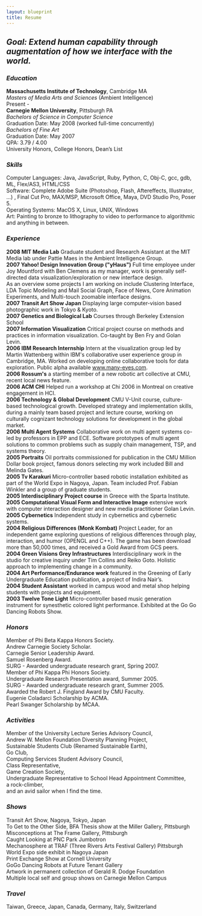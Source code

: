```yaml
---
layout: blueprint
title: Resume
---
```


## *Goal: Extend human capability through augmentation of how we interface with the world.* ##


### *Education* ###
**Massachusetts Institute of Technology**, Cambridge MA  
_Masters of Media Arts and Sciences_ (Ambient Intelligence)  
Present -  
**Carnegie Mellon University**, Pittsburgh PA  
_Bachelors of Science in Computer Science_  
Graduation Date: May 2008 (worked full-time concurrently)  
_Bachelors of Fine Art_  
Graduation Date: May 2007  
QPA: 3.79 / 4.00  
University Honors, College Honors, Dean’s List  

### *Skills* ###
Computer Languages: Java, JavaScript, Ruby, Python, C, Obj-C, gcc, gdb, ML, Flex/AS3, HTML/CSS  
Software: Complete Adobe Suite (Photoshop, Flash, Aftereffects, Illustrator, ...) , Final Cut Pro, MAX/MSP, Microsoft Office, Maya, DVD Studio Pro, Poser 5.  
Operating Systems: MacOS X, Linux, UNIX, Windows  
Art: Painting to bronze to lithography to video to performance to algorithmic and anything in between.  

### *Experience* ###
**2008 MIT Media Lab** Graduate student and Research Assistant at the MIT Media lab under Pattie Maes in the Ambient Intelligence Group.  
**2007 Yahoo! Design Innovation Group ("yHaus")** Full time employee under Joy Mountford with Ben Clemens as my manager, work is generally self-directed data visualization/exploration or new interface design.  
As an overview some projects I am working on include Clustering Interface, LDA Topic Modeling and Mail Social Graph, Face of News, Core Animation Experiments, and Multi-touch zoomable interface designs.  
**2007 Transit Art Show Japan** Displaying large computer-vision based photographic work in Tokyo & Kyoto.  
**2007 Genetics and Biological Lab** Courses through Berkeley Extension School  
**2007 Information Visualization** Critical project course on methods and practices in information visualization.  Co-taught by Ben Fry and Golan Levin.  
**2006 IBM Research Internship** Intern at the visualization group led by Martin Wattenberg within IBM's collaborative user experience group in Cambridge, MA.  Worked on developing online collaborative tools for data exploration. Public alpha available www.many-eyes.com.   
**2006 Rossum's** a starting member of a new robotic art collective at CMU, recent local news feature.  
**2006 ACM CHI** Helped run a workshop at Chi 2006 in Montreal on creative engagement in HCI.  
**2006 Technology & Global Development** CMU V-Unit course, culture-based technological growth.  Developed strategy and implementation skills, during a mainly team based project and lecture course, working on culturally cognizant technology solutions for development in the global market.  
**2006 Multi Agent Systems** Collaborative work on multi agent systems co-led by professors in EPP and ECE.  Software prototypes of multi agent solutions to common problems such as supply chain management, TSP, and systems theory.  
**2005 Portraits** Oil portraits commissioned for publication in the CMU Million Dollar book project, famous donors selecting my work included Bill and Melinda Gates.  
**2005 Tv Karakuri** Micro-controller based robotic installation exhibited as part of the World Expo in Nagoya, Japan.  Team included Prof. Fabian Winkler and a group of graduate students.  
**2005 Interdisciplinary Project course** in Greece with the Sparta Institute.  
**2005 Computational Visual Form and Interactive Image** extensive work with computer interaction designer and new media practitioner Golan Levin.  
**2005 Cybernetics** Independent study in cybernetics and cybernetic systems.  
**2004 Religious Differences (Monk Kombat)** Project Leader, for an independent game exploring questions of religious differences through play, interaction, and humor (OPENGL and C++).  The game has been download more than 50,000 times, and received a Gold Award from GCS peers.  
**2004 Green Visions Grey Infrastructures** Interdisciplinary work in the studio for creative inquiry under Tim Collins and Reiko Goto.  Holistic approach to implementing change in a community.  
**2004 Art Performance/Endurance work** featured in the Greening of Early Undergraduate Education publication, a project of Indira Nair’s.  
**2004 Student Assistant** worked in campus wood and metal shop helping students with projects and equipment.  
**2003 Twelve Tone Light** Micro-controller based music generation instrument for synesthetic colored light performance.  Exhibited at the Go Go Dancing Robots Show.  

### *Honors* ###
Member of Phi Beta Kappa Honors Society.  
Andrew Carnegie Society Scholar.  
Carnegie Senior Leadership Award.  
Samuel Rosenberg Award.  
SURG - Awarded undergraduate research grant, Spring 2007.  
Member of Phi Kappa Phi Honors Society.  
Undergraduate Research Presentation award, Summer 2005.  
SURG - Awarded undergraduate research grant, Summer 2005.  
Awarded the Robert J. Fingland Award by CMU Faculty.   
Eugenie Coladarci Scholarship by ACMA.  
Pearl Swanger Scholarship by MCAA.  

### *Activities* ###
Member of the University Lecture Series Advisory Council,   
Andrew W. Mellon Foundation Diversity Planning Project,   
Sustainable Students Club (Renamed Sustainable Earth),   
Go Club,   
Computing Services Student Advisory Council,  
Class Representative,   
Game Creation Society,   
Undergraduate Representative to School Head Appointment Committee,   
a rock-climber,  
and an avid sailor when I find the time.  

### *Shows* ###
Transit Art Show, Nagoya, Tokyo,  Japan    
To Get to the Other Side, BFA Thesis show at the Miller Gallery, Pittsburgh    
Misconceptions at The Frame Gallery, Pittsburgh  
Caught Looking at PNC Park Jumbotron  
Mechanosphere at TRAF (Three Rivers Arts Festival Gallery) Pittsburgh  
World Expo side exhibit in Nagoya Japan  
Print Exchange Show at Cornell University  
GoGo Dancing Robots at Future Tenant Gallery  
Artwork in permanent collection of Gerald R. Dodge Foundation  
Multiple local self and group shows on Carnegie Mellon Campus  

### *Travel* ###
Taiwan, Greece, Japan, Canada, Germany, Italy, Switzerland  
